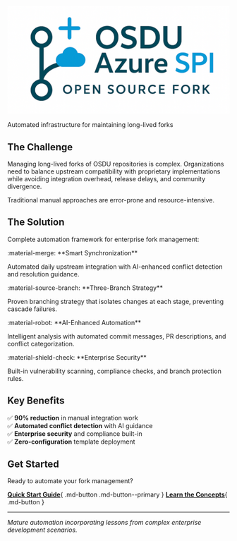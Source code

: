 <div class="hero-section">
  <div class="hero-content">
    <img src="images/logo.png" alt="OSDU SPI Fork Management" class="hero-logo">
    <p class="hero-subtitle">Automated infrastructure for maintaining long-lived forks</p>
  </div>
</div>

## The Challenge

Managing long-lived forks of OSDU repositories is complex. Organizations need to balance upstream compatibility with proprietary implementations while avoiding integration overhead, release delays, and community divergence.

Traditional manual approaches are error-prone and resource-intensive.

## The Solution

Complete automation framework for enterprise fork management:

<div class="solution-cards" markdown="1">
  <div class="solution-card" markdown="1">
:material-merge: **Smart Synchronization**

Automated daily upstream integration with AI-enhanced conflict detection and resolution guidance.
  </div>

  <div class="solution-card" markdown="1">
:material-source-branch: **Three-Branch Strategy**

Proven branching strategy that isolates changes at each stage, preventing cascade failures.
  </div>

  <div class="solution-card" markdown="1">
:material-robot: **AI-Enhanced Automation**

Intelligent analysis with automated commit messages, PR descriptions, and conflict categorization.
  </div>

  <div class="solution-card" markdown="1">
:material-shield-check: **Enterprise Security**

Built-in vulnerability scanning, compliance checks, and branch protection rules.
  </div>
</div>

## Key Benefits

✅ **90% reduction** in manual integration work  
✅ **Automated conflict detection** with AI guidance  
✅ **Enterprise security** and compliance built-in  
✅ **Zero-configuration** template deployment  

## Get Started

Ready to automate your fork management? 

[**Quick Start Guide**](workflows/initialization.md){ .md-button .md-button--primary }
[**Learn the Concepts**](concepts.md){ .md-button }

---

*Mature automation incorporating lessons from complex enterprise development scenarios.*